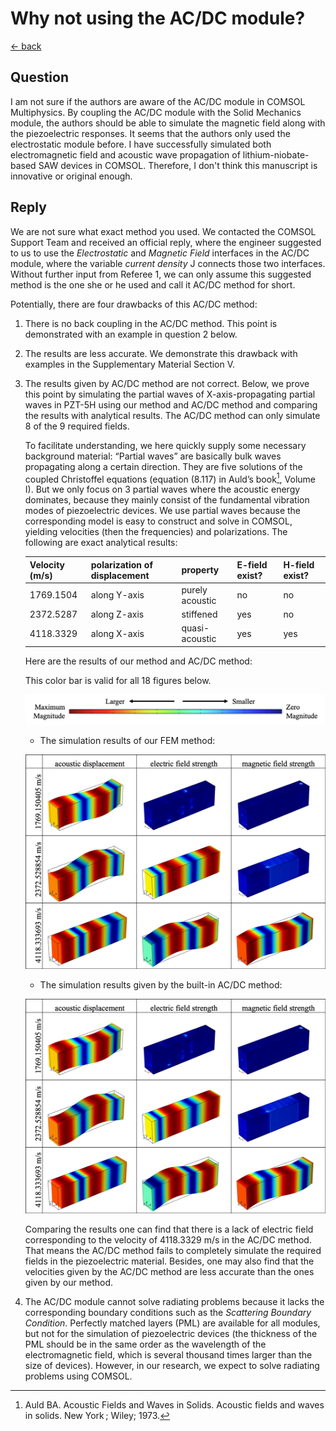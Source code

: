 # Why not using the AC/DC module?

[← back](../README.md)

## Question

I am not sure if the authors are aware of the AC/DC module in COMSOL Multiphysics. By coupling the AC/DC module with the Solid Mechanics module, the authors should be able to simulate the magnetic field along with the piezoelectric responses. It seems that the authors only used the electrostatic module before. I have successfully simulated both electromagnetic field and acoustic wave propagation of lithium-niobate-based SAW devices in COMSOL. Therefore, I don't think this manuscript is innovative or original enough.

## Reply

We are not sure what exact method you used. We contacted the COMSOL Support Team and received an official reply, where the engineer suggested to us to use the *Electrostatic* and *Magnetic Field* interfaces in the AC/DC module, where the variable *current density* J connects those two interfaces. Without further input from Referee 1, we can only assume this suggested method is the one she or he used and call it AC/DC method for short.

Potentially, there are four drawbacks of this AC/DC method:

1. There is no back coupling in the AC/DC method. This point is demonstrated with an example in question 2 below.

2. The results are less accurate. We demonstrate this drawback with examples in the Supplementary Material Section V.

3. The results given by AC/DC method are not correct. Below, we prove this point by simulating the partial waves of X-axis-propagating partial waves in PZT-5H using our method and AC/DC method and comparing the results with analytical results. The AC/DC method can only simulate 8 of the 9 required fields.

   To facilitate understanding, we here quickly supply some necessary background material: “Partial waves” are basically bulk waves propagating along a certain direction. They are five solutions of the coupled Christoffel equations (equation (8.117) in Auld’s book[^(1)], Volume I). But we only focus on 3 partial waves where the acoustic energy dominates, because they mainly consist of the fundamental vibration modes of piezoelectric devices. We use partial waves because the corresponding model is easy to construct and solve in COMSOL, yielding velocities (then the frequencies) and polarizations. The following are exact analytical results:

   | Velocity (m/s) | polarization of displacement | property        | E-field exist? | H-field exist? |
   | -------------- | ---------------------------- | --------------- | -------------- | -------------- |
   | 1769.1504      | along Y-axis                 | purely acoustic | no             | no             |
   | 2372.5287      | along Z-axis                 | stiffened       | yes            | no             |
   | 4118.3329      | along X-axis                 | quasi-acoustic  | yes            | yes            |

   Here are the results of our method and AC/DC method:

   This color bar is valid for all 18 figures below.

   ![image-20230120162029291](./assets/image-20230120162029291.png)

   * The simulation results of our FEM method:

   ![image-20230120162103594](./assets/image-20230120162103594.png)

   * The simulation results given by the built-in AC/DC method:

   ![image-20230120162116423](./assets/image-20230120162116423.png)

   Comparing the results one can find that there is a lack of electric field corresponding to the velocity of 4118.3329 m/s in the AC/DC method. That means the AC/DC method fails to completely simulate the required fields in the piezoelectric material. Besides, one may also find that the velocities given by the AC/DC method are less accurate than the ones given by our method.

4. The AC/DC module cannot solve radiating problems because it lacks the corresponding boundary conditions such as the *Scattering Boundary Condition*. Perfectly matched layers (PML) are available for all modules, but not for the simulation of piezoelectric devices (the thickness of the PML should be in the same order as the wavelength of the electromagnetic field, which is several thousand times larger than the size of devices). However, in our research, we expect to solve radiating problems using COMSOL.

[^(1)]: Auld BA. Acoustic Fields and Waves in Solids. Acoustic fields and waves in solids. New York ; Wiley; 1973.

